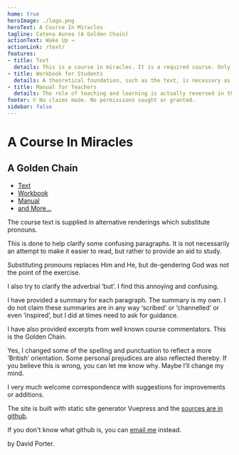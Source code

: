 ```yaml
---
home: true
heroImage: ./logo.png
heroText: A Course In Miracles
tagline: Catena Aurea (A Golden Chain)
actionText: Wake Up →
actionLink: /text/
features:
- title: Text
  details: This is a course in miracles. It is a required course. Only the time you take it is voluntary. Free will does not mean that you can establish the curriculum. It means only that you can elect what you want to take at a given time. The course does not aim at teaching the meaning of love, for that is beyond what can be taught. It does aim, however, at removing the blocks to the awareness of love’s presence, which is your natural inheritance. The opposite of love is fear, but what is all-encompassing can have no opposite.
- title: Workbook for Students
  details: A theoretical foundation, such as the text, is necessary as a background to make these exercises meaningful. Yet it is the exercises that will make the goal possible. An untrained mind can accomplish nothing. It is the purpose of these exercises to train the mind to think along the lines which the course sets forth.
- title: Manual for Teachers
  details: The role of teaching and learning is actually reversed in the thinking of the world. The reversal is characteristic. It seems as if the teacher and the learner are separated, the teacher giving something to the learner rather than to himself. Further, the act of teaching is regarded as a special activity in which one engages only a relatively small proportion of one’s time. The course, on the other hand, emphasises that to teach is to learn, so that teacher and learner are the same. It also emphasises that teaching is a constant process; it goes on every moment of the day and continues into sleeping thoughts as well.
footer: © No claims made. No permissions sought or granted. 
sidebar: false
---
```



# A Course In Miracles

## A Golden Chain

- [Text](/text/)
- [Workbook](/workbook/)
- [Manual](/manual/)
- [and More…](/other/)


The course text is supplied in alternative renderings which substitute pronouns.

This is done to help clarify some confusing paragraphs. It is not necessarily an attempt to make it easier to read, but rather to provide an aid to study.

Substituting pronouns replaces Him and He, but de-gendering God was not the point of the exercise.

I also try to clarify the adverbial ‘but’. I find this annoying and confusing.

I have provided a summary for each paragraph. The summary is my own. I do not claim these summaries are in any way ‘scribed’ or ‘channelled’ or even ‘inspired’, but I did at times need to ask for guidance.

I have also provided excerpts from well known course commentators. This is the Golden Chain.

Yes, I changed some of the spelling and punctuation to reflect a more ‘British’ orientation. Some personal prejudices are also reflected thereby. If you believe this is wrong, you can let me know why. Maybe I’ll change my mind.

I very much welcome correspondence with suggestions for improvements or additions.

The site is built with static site generator Vuepress and the <a href=https://github.com/W-David-Porter/acim>sources are in github</a>. 

If you don't know what github is, you can <a href=mailto:acim@fea.st>email me</a> instead. 

by David Porter. 